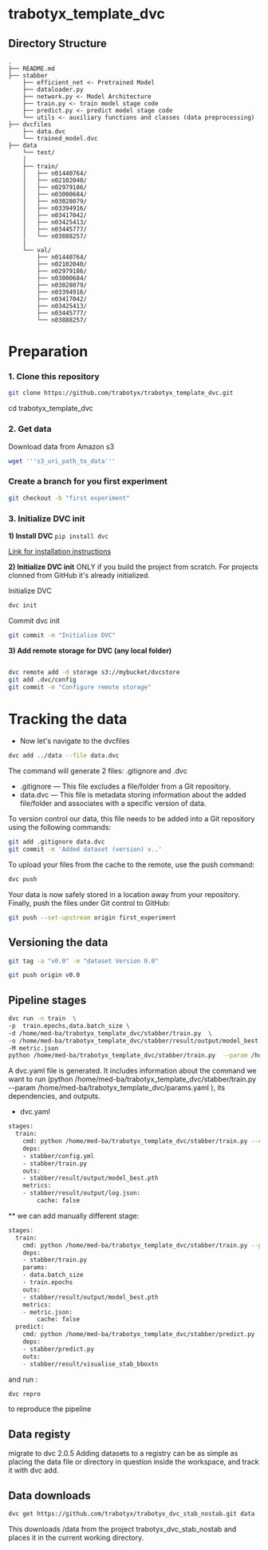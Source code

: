 # trabotyx_template_dvc

Directory Structure
--------------------

    .
    ├── README.md
    ├── stabber
        ├── efficient_net <- Pretrained Model
        ├── dataloader.py 
        ├── network.py <- Model Architecture 
        ├── train.py <- train model stage code
        ├── predict.py <- predict model stage code
        └── utils <- auxiliary functions and classes (data preprocessing)
    ├── dvcfiles
        ├── data.dvc  
        └── trained_model.dvc
    ├── data
        └── test/
        │
        ├── train/
        │   ├── n01440764/
        │   ├── n02102040/
        │   ├── n02979186/
        │   ├── n03000684/
        │   ├── n03028079/
        │   ├── n03394916/
        │   ├── n03417042/
        │   ├── n03425413/
        │   ├── n03445777/
        │   └── n03888257/
        |
        └── val/
            ├── n01440764/
            ├── n02102040/
            ├── n02979186/
            ├── n03000684/
            ├── n03028079/
            ├── n03394916/
            ├── n03417042/
            ├── n03425413/
            ├── n03445777/
            └── n03888257/

# Preparation

### 1. Clone this repository

```bash
git clone https://github.com/trabotyx/trabotyx_template_dvc.git
```

cd trabotyx_template_dvc 

### 2. Get data

Download data from Amazon s3

```bash
wget '''s3_uri_path_to_data'''
```         
###  Create a branch for you first experiment
```bash
git checkout -b "first experiment"
```  
### 3. Initialize DVC init 

__1) Install DVC__ 
`pip install dvc`

[Link for installation instructions](https://dvc.org/doc/get-started/install)

__2) Initialize DVC init__
ONLY if you build the project from scratch. For projects clonned from GitHub it's already initialized.

Initialize DVC 
```bash
dvc init
```

Commit dvc init

```bash
git commit -m "Initialize DVC"
``` 

__3) Add remote storage for DVC (any local folder)__
```bash

dvc remote add -d storage s3://mybucket/dvcstore
git add .dvc/config
git commit -m "Configure remote storage"
```
# Tracking the data

- Now let's navigate to the dvcfiles

```bash
dvc add ../data --file data.dvc
``` 

The command will generate 2 files: .gitignore and .dvc
* .gitignore — This file excludes a file/folder from a Git repository.
* data.dvc — This file is metadata storing information about the added file/folder and associates with a specific version of data.

To version control our data, this file needs to be added into a Git repository using the following commands:

```bash
git add .gitignore data.dvc
git commit -m 'Added dataset (version) v..'
``` 

To upload your files from the cache to the remote, use the push command:

```bash
dvc push
``` 

Your data is now safely stored in a location away from your repository. Finally, push the files under Git control to GitHub:

```bash
git push --set-upstream origin first_experiment
``` 

## Versioning the data

```bash
git tag -a "v0.0" -m "dataset Version 0.0"
``` 
```bash
git push origin v0.0
``` 
## Pipeline stages

```bash
dvc run -n train  \
-p  train.epochs,data.batch_size \
-d /home/med-ba/trabotyx_template_dvc/stabber/train.py  \
-o /home/med-ba/trabotyx_template_dvc/stabber/result/output/model_best.pth \
-M metric.json 
python /home/med-ba/trabotyx_template_dvc/stabber/train.py  --param /home/med-ba/trabotyx_template_dvc/params.yaml 
``` 
A dvc.yaml file is generated. It includes information about the command we want to run (python /home/med-ba/trabotyx_template_dvc/stabber/train.py  --param /home/med-ba/trabotyx_template_dvc/params.yaml ), its dependencies, and outputs.
- dvc.yaml
```bash
stages:
  train:
    cmd: python /home/med-ba/trabotyx_template_dvc/stabber/train.py --config /home/med-ba/trabotyx_template_dvc/stabber/config.yml
    deps:
    - stabber/config.yml
    - stabber/train.py
    outs:
    - stabber/result/output/model_best.pth
    metrics:
    - stabber/result/output/log.json:
        cache: false
``` 

** we can add manually different stage:
```bash
stages:
  train:
    cmd: python /home/med-ba/trabotyx_template_dvc/stabber/train.py --param /home/med-ba/trabotyx_template_dvc/params.yaml
    deps:
    - stabber/train.py
    params:
    - data.batch_size
    - train.epochs
    outs:
    - stabber/result/output/model_best.pth
    metrics:
    - metric.json:
        cache: false
  predict:
    cmd: python /home/med-ba/trabotyx_template_dvc/stabber/predict.py --config /home/med-ba/trabotyx_template_dvc/stabber/config.yml
    deps:
    - stabber/predict.py
    outs:
    - stabber/result/visualise_stab_bboxtn
```
and run : 
```bash
dvc repro
``` 
to reproduce the pipeline

## Data registy
migrate to dvc 2.0.5
Adding datasets to a registry can be as simple as placing the data file or directory in question inside the workspace, and track it with dvc add.
## Data downloads
```bash
dvc get https://github.com/trabotyx/trabotyx_dvc_stab_nostab.git data
``` 
This downloads /data from the project trabotyx_dvc_stab_nostab and places it in the current working directory.




